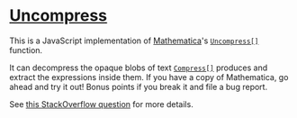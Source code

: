 # [Uncompress](http://xndc.github.io/uncompress/)

This is a JavaScript implementation of [Mathematica](http://www.wolfram.com/mathematica/)'s [`Uncompress[]`](https://reference.wolfram.com/language/ref/Uncompress.html) function.

It can decompress the opaque blobs of text [`Compress[]`](https://reference.wolfram.com/language/ref/Compress.html) produces and extract the expressions inside them. If you have a copy of Mathematica, go ahead and try it out! Bonus points if you break it and file a bug report.

See [this StackOverflow question](http://mathematica.stackexchange.com/questions/104660) for more details.
